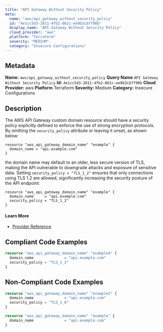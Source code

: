 ```yaml
---
title: "API Gateway Without Security Policy"
meta:
  name: "aws/api_gateway_without_security_policy"
  id: "4e1cc5d3-2811-4fb2-861c-ee9b3cb7f90b"
  display_name: "API Gateway Without Security Policy"
  cloud_provider: "aws"
  platform: "Terraform"
  severity: "MEDIUM"
  category: "Insecure Configurations"
---
```

## Metadata
**Name:** `aws/api_gateway_without_security_policy`
**Query Name** `API Gateway Without Security Policy`
**Id:** `4e1cc5d3-2811-4fb2-861c-ee9b3cb7f90b`
**Cloud Provider:** aws
**Platform** Terraform
**Severity:** Medium
**Category:** Insecure Configurations
## Description
The AWS API Gateway custom domain resource should have a security policy explicitly defined to enforce the use of strong encryption protocols. By omitting the `security_policy` attribute or leaving it unset, as shown below:

```
resource "aws_api_gateway_domain_name" "example" {
  domain_name = "api.example.com"
}
```

the domain name may default to an older, less secure version of TLS, making the API vulnerable to downgrade attacks and exposure of sensitive data. Setting `security_policy = "TLS_1_2"` ensures that only connections using TLS 1.2 are allowed, significantly increasing the security posture of the API endpoint:

```
resource "aws_api_gateway_domain_name" "example" {
  domain_name     = "api.example.com"
  security_policy = "TLS_1_2"
}
```

#### Learn More

 - [Provider Reference](https://registry.terraform.io/providers/hashicorp/aws/latest/docs/resources/api_gateway_domain_name#security_policy)


## Compliant Code Examples
```terraform
resource "aws_api_gateway_domain_name" "example4" {
  domain_name              = "api.example.com"
  security_policy = "TLS_1_2"
}

```
## Non-Compliant Code Examples
```terraform
resource "aws_api_gateway_domain_name" "example2" {
  domain_name              = "api.example.com"
  security_policy = "TLS_1_0"
}

```

```terraform
resource "aws_api_gateway_domain_name" "example" {
  domain_name              = "api.example.com"
}

```